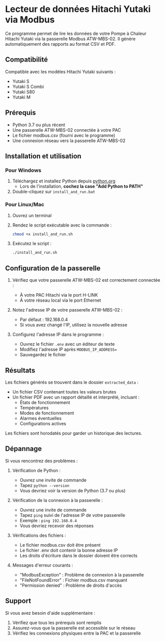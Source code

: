# Lecteur de données Hitachi Yutaki via Modbus

Ce programme permet de lire les données de votre Pompe à Chaleur Hitachi Yutaki via la passerelle Modbus ATW-MBS-02. Il génère automatiquement des rapports au format CSV et PDF.

## Compatibilité

Compatible avec les modèles Hitachi Yutaki suivants :

- Yutaki S
- Yutaki S Combi
- Yutaki S80
- Yutaki M

## Prérequis

- Python 3.7 ou plus récent
- Une passerelle ATW-MBS-02 connectée à votre PAC
- Le fichier modbus.csv (fourni avec le programme)
- Une connexion réseau vers la passerelle ATW-MBS-02

## Installation et utilisation

### Pour Windows

1. Téléchargez et installez Python depuis [python.org](https://www.python.org/downloads/)
   - Lors de l'installation, **cochez la case "Add Python to PATH"**
2. Double-cliquez sur `install_and_run.bat`

### Pour Linux/Mac

1. Ouvrez un terminal
2. Rendez le script exécutable avec la commande :

    ```sh
    chmod +x install_and_run.sh
    ```

3. Exécutez le script :

    ```sh
    ./install_and_run.sh
    ```

## Configuration de la passerelle

1. Vérifiez que votre passerelle ATW-MBS-02 est correctement connectée :
   - À votre PAC Hitachi via le port H-LINK
   - À votre réseau local via le port Ethernet

2. Notez l'adresse IP de votre passerelle ATW-MBS-02 :
   - Par défaut : 192.168.0.4
   - Si vous avez changé l'IP, utilisez la nouvelle adresse

3. Configurez l'adresse IP dans le programme :
   - Ouvrez le fichier `.env` avec un éditeur de texte
   - Modifiez l'adresse IP après `MODBUS_IP_ADDRESS=`
   - Sauvegardez le fichier

## Résultats

Les fichiers générés se trouvent dans le dossier `extracted_data` :

- Un fichier CSV contenant toutes les valeurs brutes
- Un fichier PDF avec un rapport détaillé et interprété, incluant :
  - États de fonctionnement
  - Températures
  - Modes de fonctionnement
  - Alarmes éventuelles
  - Configurations actives

Les fichiers sont horodatés pour garder un historique des lectures.

## Dépannage

Si vous rencontrez des problèmes :

1. Vérification de Python :
   - Ouvrez une invite de commande
   - Tapez `python --version`
   - Vous devriez voir la version de Python (3.7 ou plus)

2. Vérification de la connexion à la passerelle :
   - Ouvrez une invite de commande
   - Tapez `ping` suivi de l'adresse IP de votre passerelle
   - Exemple : `ping 192.168.0.4`
   - Vous devriez recevoir des réponses

3. Vérifications des fichiers :
   - Le fichier modbus.csv doit être présent
   - Le fichier .env doit contenir la bonne adresse IP
   - Les droits d'écriture dans le dossier doivent être corrects

4. Messages d'erreur courants :
   - "ModbusException" : Problème de connexion à la passerelle
   - "FileNotFoundError" : Fichier modbus.csv manquant
   - "Permission denied" : Problème de droits d'accès

## Support

Si vous avez besoin d'aide supplémentaire :

1. Vérifiez que tous les prérequis sont remplis
2. Assurez-vous que la passerelle est accessible sur le réseau
3. Vérifiez les connexions physiques entre la PAC et la passerelle
